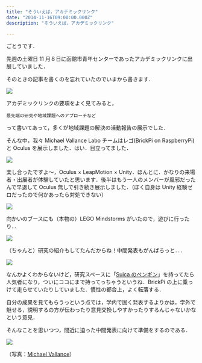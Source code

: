 ```yaml
---
title: "そういえば，アカデミックリンク"
date: "2014-11-16T09:00:00.000Z"
description: "そういえば，アカデミックリンク"

---
```


ごとうです．

先週の土曜日 11 月８日に函館市青年センターであったアカデミックリンクに出展していました．

そのときの記事を書くのを忘れていたのでいまから書きます．

![](https://cdn-images-1.medium.com/max/2000/0*p4pR-5FEqHYzl1a2.jpg)

アカデミックリンクの要項をよく見てみると，

    最先端の研究や地域課題へのアプローチなど

って書いてあって，多くが地域課題の解決の活動報告の展示でした．

そんな中，我々 Michael Vallance Labo チームはレゴ(BrickPi on RaspberryPi) と Oculus を展示しました．はい．目立ってました．

![](https://cdn-images-1.medium.com/max/2000/0*KuNZ0jUEZYksu1vt.jpg)

楽し合ったですよ〜，Oculus × LeapMotion × Unity．ほんとに．かなりの来場者・出展者が体験していたと思います．後半はもう一人のメンバーが風邪だったんで早退して Oculus 無しで引き続き展示しました．（ぼく自身は Unity 経験ゼロだったので何かあったら対処できない）

![](https://cdn-images-1.medium.com/max/2000/0*tbhiJsiYw0FNDvAu.jpg)

向かいのブースにも（本物の）LEGO Mindstorms がいたので，遊びに行ったり．．

![](https://cdn-images-1.medium.com/max/2000/0*rVcfGTzwLWYCQkBE.jpg)

（ちゃんと）研究の紹介もしてたんだからね！中間発表もがんばろっと．．．

![](https://cdn-images-1.medium.com/max/2000/0*m4SxFk93K59VDsjg.jpg)

なんかよくわからないけど，研究スペースに「[Suica のペンギン](http://ja.wikipedia.org/wiki/%E3%83%9A%E3%83%B3%E3%82%AE%E3%83%B3_%28Suica%E3%82%AD%E3%83%A3%E3%83%A9%E3%82%AF%E3%82%BF%E3%83%BC%29)」を持ってたら人気者になり，ついにココにまで持ってっちゃうというね．BrickPi の上に乗っけて走らせていたりしていました．慣性の都合上，よく転落する．

自分の成果を見てもらうっという点では，学内で固く発表するよりかは，学外で魅せる，説明するの方が伝わったり意見交換しやすかったりするんじゃないかなという意見．

そんなことを思いつつ，間近に迫った中間発表に向けて準備をするのである．

![](https://cdn-images-1.medium.com/max/2000/0*dOWyXAf2sHYSXgUM.jpg)

（写真：[Michael Vallance](http://mvallance.net/mvallance/BLOG/Entries/2014/11/10_Academic_Link.html)）
